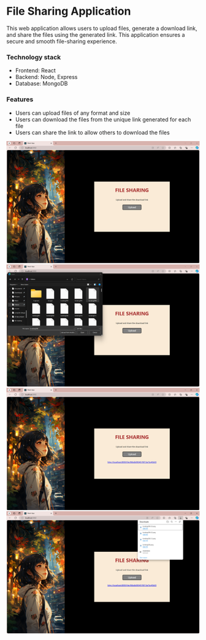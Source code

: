 # File Sharing Application

This web application allows users to upload files, generate a download link, and share the files using the generated link. This application ensures a secure and smooth file-sharing experience.

### Technology stack
+ Frontend: React
+ Backend: Node, Express
+ Database: MongoDB

### Features
+ Users can upload files of any format and size
+ Users can download the files from the unique link generated for each file
+ Users can share the link to allow others to download the files

![image_alt](https://github.com/architadu/file-sharing-/blob/main/fileshare1.png?raw=true)
![image_alt](https://github.com/architadu/file-sharing-/blob/main/fileshare2.png?raw=true)
![image_alt](https://github.com/architadu/file-sharing-/blob/main/fileshare4.png?raw=true)
![image_alt](https://github.com/architadu/file-sharing-/blob/main/fileshare5.png?raw=true)



















